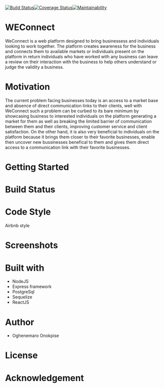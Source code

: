 [![Build Status](https://travis-ci.org/Oghenemaro/WEConnect.svg?branch=chore_travisci)](https://travis-ci.org/Oghenemaro/WEConnect)[![Coverage Status](https://coveralls.io/repos/github/Oghenemaro/WEConnect/badge.svg?branch=chore_travisci)](https://coveralls.io/github/Oghenemaro/WEConnect?branch=chore_travisci)[![Maintainability](https://api.codeclimate.com/v1/badges/840c7f6452d9bc778984/maintainability)](https://codeclimate.com/github/Oghenemaro/WEConnect/maintainability)

# WEConnect
WeConnect is a web platform designed to bring businessess and individuals looking to work together. The platform creates awareness for the business and connects them to available markets or individuals present on the platform in return individuals who have worked with any business can leave a review on their interaction with the business to help others understand or judge the validity a business.

# Motivation
The current problem facing businesses today is an access to a market base and absence of direct communication links to their clients, well with WeConnect such a problem can be curbed to its bare minimum by showcasing business to interested individuals on the platform generating a market for them as well as breaking the limited barrier of communication between them and their clients, improving customer service and client satisfaction. On the other hand, it is also very beneficial to individuals on the platform because it brings them closer to their favorite businesses, enable then uncover new bussinesses benefical to them and gives them direct access to a communication link with their favorite businesses.

# Getting Started


# Build Status 

# Code Style
Airbnb style

# Screenshots

# Built with
- NodeJS
- Express framework
- PostgreSql
- Sequelize
- ReactJS

# Author
- Oghenemaro Onokpise

# License

# Acknowledgement
